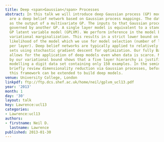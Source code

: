 ```yaml
---
title: Deep <span>Gaussian</span> Processes
abstract: In this talk we will introduce deep Gaussian process (GP) models. Deep GPs
  are a deep belief network based on Gaussian process mappings. The data is modeled
  as the output of a multivariate GP. The inputs to that Gaussian process are then
  governed by another GP. A single layer model is equivalent to a standard GP or the
  GP latent variable model (GPLVM). We perform inference in the model by approximate
  variational marginalization. This results in a strict lower bound on the marginal
  likelihood of the model which we use for model selection (number of layers and nodes
  per layer). Deep belief networks are typically applied to relatively large data
  sets using stochastic gradient descent for optimization. Our fully Bayesian treatment
  allows for the application of deep models even when data is scarce. Model selection
  by our variational bound shows that a five layer hierarchy is justified even when
  modelling a digit data set containing only 150 examples. In the seminar we will
  briefly review dimensionality reduction via Gaussian processes, before showing how
  this framework can be extended to build deep models.
venue: University College, London
linkpdf: ftp://ftp.dcs.shef.ac.uk/home/neil/gplvm_ucl13.pdf
year: '2013'
month: 1
day: '30'
layout: talk
key: Lawrence:ucl13
categories:
- Lawrence:ucl13
authors:
- firstname: Neil D.
  lastname: Lawrence
published: 2013-01-30
---
```

